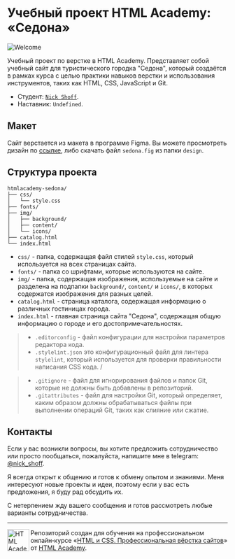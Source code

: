 # Учебный проект HTML Academy: «Седона»

![Welcome](https://user-images.githubusercontent.com/113331203/233471664-059e3d11-b847-4c71-9579-7b10ec3519a1.png)

Учебный проект по верстке в HTML Academy. Представляет собой учебный сайт для туристического городка "Седона", который создаётся в рамках курса с целью практики навыков верстки и использования инструментов, таких как HTML, CSS, JavaScript и Git.

* Студент: [`Nick Shoff`](https://htmlacademy.ru/profile/id2301079).
* Наставник: `Undefined`.

## Макет
Сайт верстается из макета в программе Figma. Вы можете просмотреть дизайн по [ссылке](https://www.figma.com/file/bezZu6uSwwjRePax4uii8M/sedona?node-id=0-1&t=Q8emAUgVQdxfeMgu-0), либо скачать файл `sedona.fig` из папки `design`.

## Структура проекта

```
htmlacademy-sedona/
├── css/
│   └── style.css
├── fonts/
├── img/
│   ├── background/
│   ├── content/
│   └── icons/
├── catalog.html
└── index.html
```

* `css/` - папка, содержащая файл стилей `style.css`, который используется на всех страницах сайта.
* `fonts/` - папка со шрифтами, которые используются на сайте.
* `img/` - папка, содержащая изображения, используемые на сайте и разделена на подпапки `background/`, `content/` и `icons/`, в которых содержатся изображения для разных целей.
* `catalog.html` - страница каталога, содержащая информацию о различных гостиницах города.
* `index.html` - главная страница сайта "Седона", содержащая общую информацию о городе и его достопримечательностях.

> * `.editorconfig` - файл конфигурации для настройки параметров редактора кода.
> * `.stylelint.json` это конфигурационный файл для линтера `stylelint`, который используется для проверки правильности написания CSS кода.
> /

> * `.gitignore` - файл для игнорирования файлов и папок Git, которые не должны быть добавлены в репозиторий.
> * `.gitattributes` - файл для настройки Git, который определяет, каким образом должны обрабатываться файлы при выполнении операций Git, таких как слияние или сжатие.

## Контакты
Если у вас возникли вопросы, вы хотите предложить сотрудничество или просто пообщаться, пожалуйста, напишите мне в telegram: [@nick_shoff](https://t.me/nick_shoff).

Я всегда открыт к общению и готов к обмену опытом и знаниями. Меня интересуют новые проекты и идеи, поэтому если у вас есть предложения, я буду рад обсудить их.

С нетерпением жду вашего сообщения и готов рассмотреть любые варианты сотрудничества.

---

<a href="https://htmlacademy.ru/intensive/htmlcss"><img align="left" width="50" height="50" alt="HTML Academy" src="https://up.htmlacademy.ru/static/img/intensive/htmlcss/logo-for-github-2.png"></a>

Репозиторий создан для обучения на профессиональном онлайн‑курсе «[HTML и CSS. Профессиональная вёрстка сайтов](https://htmlacademy.ru/intensive/htmlcss)» от [HTML Academy](https://htmlacademy.ru).
